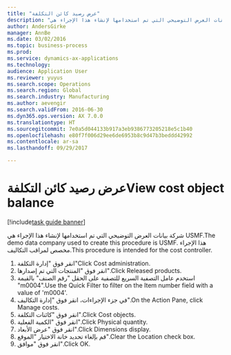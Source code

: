 ```yaml
--- 
title: "عرض رصيد كائن التكلفة"
description: "شركة بيانات العرض التوضيحي التي تم استخدامها لإنشاء هذا الإجراء هي USMF."
author: AndersGirke
manager: AnnBe
ms.date: 03/02/2016
ms.topic: business-process
ms.prod: 
ms.service: dynamics-ax-applications
ms.technology: 
audience: Application User
ms.reviewer: yuyus
ms.search.scope: Operations
ms.search.region: Global
ms.search.industry: Manufacturing
ms.author: aevengir
ms.search.validFrom: 2016-06-30
ms.dyn365.ops.version: AX 7.0.0
ms.translationtype: HT
ms.sourcegitcommit: 7e0a5d044133b917a3eb9386773205218e5c1b40
ms.openlocfilehash: e80f7f006d29ee6de6953b8c9d47b3beddd42992
ms.contentlocale: ar-sa
ms.lasthandoff: 09/29/2017

---
```

# <a name="view-cost-object-balance"></a><span data-ttu-id="9ae63-103">عرض رصيد كائن التكلفة</span><span class="sxs-lookup"><span data-stu-id="9ae63-103">View cost object balance</span></span>

[!include[task guide banner](../../includes/task-guide-banner.md)]

<span data-ttu-id="9ae63-104">شركة بيانات العرض التوضيحي التي تم استخدامها لإنشاء هذا الإجراء هي USMF.</span><span class="sxs-lookup"><span data-stu-id="9ae63-104">The demo data company used to create this procedure is USMF.</span></span> <span data-ttu-id="9ae63-105">هذا الإجراء مخصص لمراقب التكاليف‬.</span><span class="sxs-lookup"><span data-stu-id="9ae63-105">This procedure is intended for the cost controller.</span></span>

1. <span data-ttu-id="9ae63-106">انقر فوق "إدارة التكلفة"</span><span class="sxs-lookup"><span data-stu-id="9ae63-106">Click Cost administration.</span></span>
2. <span data-ttu-id="9ae63-107">انقر فوق "المنتجات التي تم إصدارها".</span><span class="sxs-lookup"><span data-stu-id="9ae63-107">Click Released products.</span></span>
3. <span data-ttu-id="9ae63-108">استخدم عامل التصفية السريع للتصفية على الحقل "رقم الصنف" بالقيمة "m0004".</span><span class="sxs-lookup"><span data-stu-id="9ae63-108">Use the Quick Filter to filter on the Item number field with a value of 'm0004'.</span></span>
4. <span data-ttu-id="9ae63-109">في جزء الإجراءات، انقر فوق "إدارة التكاليف‬".</span><span class="sxs-lookup"><span data-stu-id="9ae63-109">On the Action Pane, click Manage costs.</span></span>
5. <span data-ttu-id="9ae63-110">انقر فوق "كائنات التكلفة".</span><span class="sxs-lookup"><span data-stu-id="9ae63-110">Click Cost objects.</span></span>
6. <span data-ttu-id="9ae63-111">انقر فوق "الكمية الفعلية".</span><span class="sxs-lookup"><span data-stu-id="9ae63-111">Click Physical quantity.</span></span>
7. <span data-ttu-id="9ae63-112">انقر فوق "عرض الأبعاد".</span><span class="sxs-lookup"><span data-stu-id="9ae63-112">Click Dimensions display.</span></span>
8. <span data-ttu-id="9ae63-113">قم بإلغاء تحديد خانة الاختيار "الموقع".</span><span class="sxs-lookup"><span data-stu-id="9ae63-113">Clear the Location check box.</span></span>
9. <span data-ttu-id="9ae63-114">انقر فوق "موافق".</span><span class="sxs-lookup"><span data-stu-id="9ae63-114">Click OK.</span></span>


